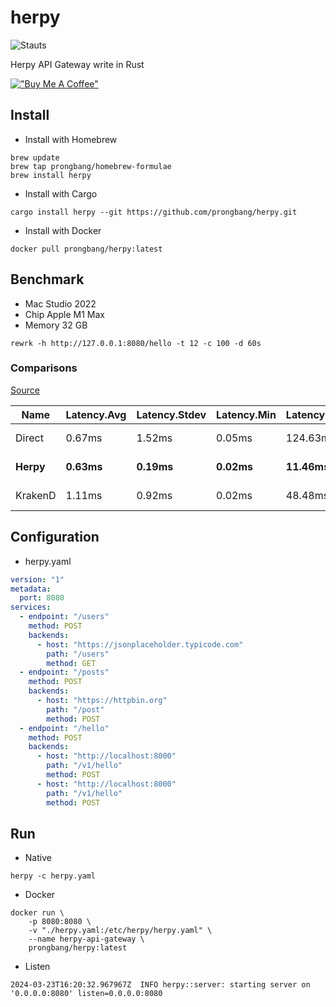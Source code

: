 # herpy

![Stauts](https://github.com/prongbang/herpy/actions/workflows/rust.yml/badge.svg)

Herpy API Gateway write in Rust

[!["Buy Me A Coffee"](https://www.buymeacoffee.com/assets/img/custom_images/orange_img.png)](https://www.buymeacoffee.com/prongbang)

## Install

- Install with Homebrew

```shell
brew update
brew tap prongbang/homebrew-formulae
brew install herpy
```

- Install with Cargo

```shell
cargo install herpy --git https://github.com/prongbang/herpy.git
```

- Install with Docker

```shell
docker pull prongbang/herpy:latest
```

## Benchmark

- Mac Studio 2022
- Chip Apple M1 Max
- Memory 32 GB

```shell
rewrk -h http://127.0.0.1:8080/hello -t 12 -c 100 -d 60s
```

### Comparisons

[Source](https://github.com/prongbang/herpy-bench)

| Name | Latency.Avg | Latency.Stdev | Latency.Min | Latency.Max | Request.Total | Request.Req/Sec | Transfer.Total | Transfer.Rate |
|----------------|---|---|---|---|---|---|---|---|
| Direct         |0.67ms|1.52ms|0.05ms|124.63ms|8890025|148165.69|1.08 GB|18.51 MB/Sec|
| **Herpy**          |**0.63ms**|**0.19ms**|**0.02ms**|**11.46ms**|**9528463**|**158806.60**|**826.92 MB**|**13.78 MB/Sec**|
| KrakenD        |1.11ms|0.92ms|0.02ms|48.48ms|5427454|90456.93|936.86 MB|15.61 MB/Sec|

## Configuration

- herpy.yaml

```yaml
version: "1"
metadata:
  port: 8080
services:
  - endpoint: "/users"
    method: POST
    backends:
      - host: "https://jsonplaceholder.typicode.com"
        path: "/users"
        method: GET
  - endpoint: "/posts"
    method: POST
    backends:
      - host: "https://httpbin.org"
        path: "/post"
        method: POST
  - endpoint: "/hello"
    method: POST
    backends:
      - host: "http://localhost:8000"
        path: "/v1/hello"
        method: POST
      - host: "http://localhost:8000"
        path: "/v1/hello"
        method: POST
```

## Run

- Native

```shell
herpy -c herpy.yaml
```

- Docker

```shell
docker run \
    -p 8080:8080 \
    -v "./herpy.yaml:/etc/herpy/herpy.yaml" \
    --name herpy-api-gateway \
    prongbang/herpy:latest
```

- Listen

```shell
2024-03-23T16:20:32.967967Z  INFO herpy::server: starting server on '0.0.0.0:8080' listen=0.0.0.0:8080
```
